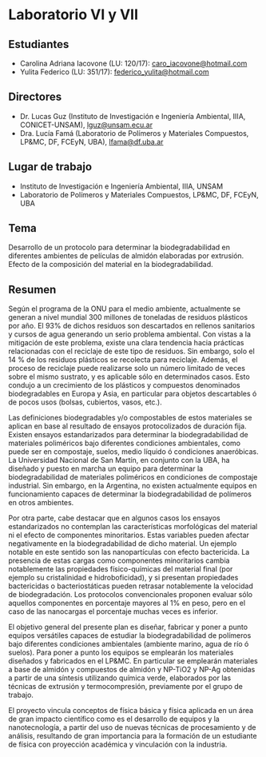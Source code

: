 # Laboratorio VI y VII

## Estudiantes
- Carolina Adriana Iacovone (LU: 120/17): caro_iacovone@hotmail.com
- Yulita Federico (LU: 351/17): federico_yulita@hotmail.com

## Directores
- Dr. Lucas Guz (Instituto de Investigación e Ingeniería Ambiental, IIIA, CONICET-UNSAM), lguz@unsam.ecu.ar
- Dra. Lucía Famá (Laboratorio de Polímeros y Materiales Compuestos, LP&MC, DF, FCEyN, UBA), lfama@df.uba.ar

## Lugar de trabajo
- Instituto de Investigación e Ingeniería Ambiental, IIIA, UNSAM
- Laboratorio de Polímeros y Materiales Compuestos, LP&MC, DF, FCEyN, UBA

## Tema
Desarrollo de un protocolo para determinar la biodegradabilidad en diferentes ambientes de películas de almidón elaboradas por extrusión. Efecto de la composición del material en la biodegradabilidad.

## Resumen
Según el programa de la ONU para el medio ambiente, actualmente se generan a nivel mundial 300 millones de toneladas de residuos plásticos por año. El 93% de dichos residuos son descartados en rellenos sanitarios y cursos de agua generando un serio problema ambiental. Con vistas a la mitigación de este problema, existe una clara tendencia hacia prácticas relacionadas con el reciclaje de este tipo de residuos. Sin embargo, solo el 14 % de los residuos plásticos se recolecta para reciclaje. Además, el proceso de reciclaje puede realizarse solo un número limitado de veces sobre el mismo sustrato, y es aplicable sólo en determinados casos. Esto condujo a un crecimiento de los plásticos y compuestos denominados biodegradables en Europa y Asia, en particular para objetos descartables ó de pocos usos (bolsas, cubiertos, vasos, etc.).

Las definiciones biodegradables y/o compostables de estos materiales se aplican en base al resultado de ensayos protocolizados de duración fija. Existen ensayos estandarizados para determinar la biodegradabilidad de materiales poliméricos bajo diferentes condiciones ambientales, como puede ser en compostaje, suelos, medio líquido ó condiciones anaeróbicas. La Universidad Nacional de San Martín, en conjunto con la UBA, ha diseñado y puesto en marcha un equipo para determinar la biodegradabilidad de materiales poliméricos en condiciones de compostaje industrial. Sin embargo, en la Argentina, no existen actualmente equipos en funcionamiento capaces de determinar la biodegradabilidad de polímeros en otros ambientes.

Por otra parte, cabe destacar que en algunos casos los ensayos estandarizados no contemplan las características morfológicas del material ni el efecto de componentes minoritarios. Estas variables pueden afectar negativamente en la biodegradabilidad de dicho material. Un ejemplo notable en este sentido son las nanopartículas con efecto bactericida. La presencia de estas cargas como componentes minoritarios cambia notablemente las propiedades físico-químicas del material final (por ejemplo su cristalinidad e hidroboficidad), y si presentan propiedades bactericidas o bacteriostáticas pueden retrasar notablemente la velocidad de biodegradación. Los protocolos convencionales proponen evaluar sólo aquellos componentes en porcentaje mayores al 1% en peso, pero en el caso de las nanocargas el porcentaje muchas veces es inferior.

El objetivo general del presente plan es diseñar, fabricar y poner a punto equipos versátiles
capaces de estudiar la biodegradabilidad de polímeros bajo diferentes condiciones ambientales
(ambiente marino, agua de río ó suelos). Para poner a punto los equipos se emplearán los
materiales diseñados y fabricados en el LP&MC. En particular se emplearán materiales a base de
almidón y compuestos de almidón y NP-TiO2 y NP-Ag obtenidas a partir de una síntesis utilizando
química verde, elaborados por las técnicas de extrusión y termocompresión, previamente por el
grupo de trabajo.

El proyecto vincula conceptos de física básica y física aplicada en un área de gran impacto
científico como es el desarrollo de equipos y la nanotecnología, a partir del uso de nuevas técnicas
de procesamiento y de análisis, resultando de gran importancia para la formación de un estudiante
de física con proyección académica y vinculación con la industria.
